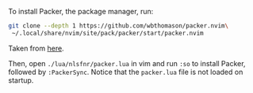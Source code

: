 To install Packer, the package manager, run:

```bash
git clone --depth 1 https://github.com/wbthomason/packer.nvim\
 ~/.local/share/nvim/site/pack/packer/start/packer.nvim
 ```

Taken from [here](https://github.com/wbthomason/packer.nvim).

Then, open `./lua/nlsfnr/packer.lua` in vim and run `:so` to install Packer,
followed by `:PackerSync`. Notice that the `packer.lua` file is not loaded on
startup.
